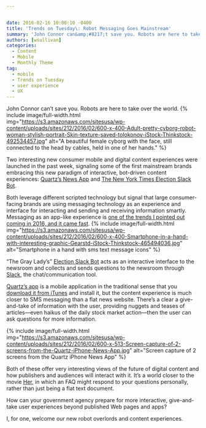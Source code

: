 ```yaml
---


date: 2016-02-16 10:00:10 -0400
title: 'Trends on Tuesday\: Robot Messaging Goes Mainstream'
summary: 'John Connor can&amp;#8217;t save you. Robots are here to take over&nbsp;the world. Two interesting new consumer mobile and digital content experiences were launched in the past week, signaling some of the first mainstream brands embracing this new paradigm of interactive, bot-driven content experiences\: Quartz&amp;#8217;s News App and The New York Times Election Slack Bot. Both'
authors: [wsullivan]
categories:
  - Content
  - Mobile
  - Monthly Theme
tag:
  - mobile
  - Trends on Tuesday
  - user experience
  - UX
---
```


John Connor can&#8217;t save you. Robots are here to take over the world. 
{% include image/full-width.html img="https://s3.amazonaws.com/sitesusa/wp-content/uploads/sites/212/2016/02/600-x-400-Adult-pretty-cyborg-robot-woman-stylish-portrait-Skin-texture-saved-tolokonov-iStock-Thinkstock-492534457.jpg" alt="A beautiful female cyborg with the face, still connected to the head by cables, held in one of her hands." %} 

Two interesting new consumer mobile and digital content experiences were launched in the past week, signaling some of the first mainstream brands embracing this new paradigm of interactive, bot-driven content experiences: [Quartz&#8217;s News App](http://qz.com/613700/its-here-quartzs-first-news-app-for-iphone/) and [The New York Times Election Slack Bot](http://www.niemanlab.org/2016/02/the-new-york-times-launches-a-slack-2016-election-bot-that-accepts-questions-from-readers/).

Both leverage different scripted technology but signal that large consumer-facing brands are using messaging technology as an experience and interface for interacting and sending and receiving information smartly. Messaging as an app-like experience is [one of the trends I pointed out coming in 2016, and it came fast](https://www.WHATEVER/2016/01/12/trends-on-tuesday-10-mobile-government-and-tech-trends-for-2016/). 
{% include image/full-width.html img="https://s3.amazonaws.com/sitesusa/wp-content/uploads/sites/212/2016/02/600-x-400-Smartphone-in-a-hand-with-interesting-graphic-Gearstd-iStock-Thinkstock-465494036.jpg" alt="Smartphone in a hand with sms text message icons" %} 

&#8220;The Gray Lady&#8217;s&#8221; [Election Slack Bot](http://www.nytimes.com/interactive/2016/us/politics/election-bot.html) acts as an interactive interface to the newsroom and collects and sends questions to the newsroom through [Slack](https://www.WHATEVER/2015/07/30/picking-up-the-slack-for-team-communication/), the chat/communication tool.

[Quartz’s app](http://qz.com/613700/its-here-quartzs-first-news-app-for-iphone/) is a mobile application in the traditional sense that you [download it from iTunes](http://qz.com/613700/its-here-quartzs-first-news-app-for-iphone/) and install it, but the content experience is much closer to SMS messaging than a flat news website. There’s a clear a give-and-take of information with the user, providing nuggets and teases of articles—even haikus of the daily stock market action—then the user can ask questions for more information.


{% include image/full-width.html img="https://s3.amazonaws.com/sitesusa/wp-content/uploads/sites/212/2016/02/600-x-513-Screen-capture-of-2-screens-from-the-Quartz-iPhone-News-App.jpg" alt="Screen capture of 2 screens from the Quartz iPhone News App" %}

Both of these offer very interesting views of the future of digital content and how publishers and audiences will interact with it. It’s a world closer to the movie [Her](http://www.imdb.com/title/tt1798709/), in which an FAQ might respond to your questions personally, rather than just being a flat text document.

How can your government agency prepare for more interactive, give-and-take user experiences beyond published Web pages and apps?

I, for one, welcome our new robot overlords and content experiences.